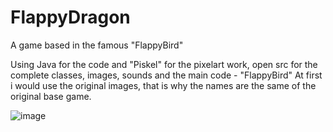 # FlappyDragon
A game based in the famous "FlappyBird"

Using Java for the code and "Piskel" for the pixelart work, open src for the complete classes, images, sounds and the main code - "FlappyBird"
At first i would use the original images, that is why the names are the same of the original base game.

![image](https://github.com/HenriqueZolin/FlappyDragon/assets/160974167/0db414b1-cf5c-4f02-85ed-9c560c8d69e2)

